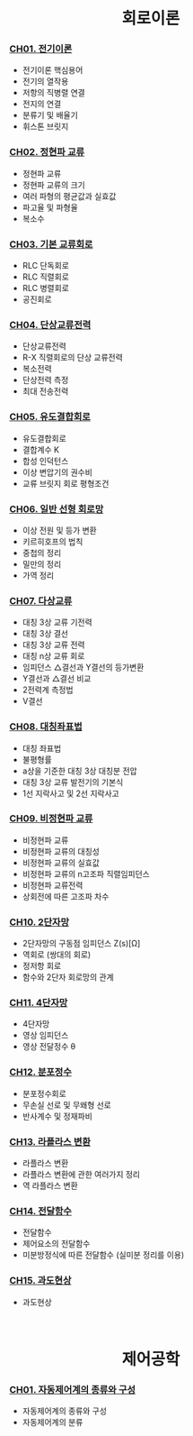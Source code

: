 <div align="center"> 

# 회로이론 

</div>

### [CH01. 전기이론](https://github.com/taejin-seong/Certificate/blob/master/%EC%A0%84%EA%B8%B0%EA%B8%B0%EC%82%AC/%ED%95%84%EA%B8%B0/01.%20%ED%9A%8C%EB%A1%9C%EC%9D%B4%EB%A1%A0%2C%20%EC%A0%9C%EC%96%B4%EA%B3%B5%ED%95%99/%ED%9A%8C%EB%A1%9C%EC%9D%B4%EB%A1%A0%20%EC%9D%B4%EB%A1%A0%EC%A0%95%EB%A6%AC/CH01.%20%EC%A0%84%EA%B8%B0%EC%9D%B4%EB%A1%A0.pdf)

* 전기이론 핵심용어
* 전기의 열작용
* 저항의 직병렬 연결
* 전지의 연결
* 분류기 및 배율기
* 휘스톤 브릿지

### [CH02. 정현파 교류](https://github.com/taejin-seong/Certificate/blob/master/%EC%A0%84%EA%B8%B0%EA%B8%B0%EC%82%AC/%ED%95%84%EA%B8%B0/01.%20%ED%9A%8C%EB%A1%9C%EC%9D%B4%EB%A1%A0%2C%20%EC%A0%9C%EC%96%B4%EA%B3%B5%ED%95%99/%ED%9A%8C%EB%A1%9C%EC%9D%B4%EB%A1%A0%20%EC%9D%B4%EB%A1%A0%EC%A0%95%EB%A6%AC/CH02.%20%EC%A0%95%ED%98%84%ED%8C%8C%20%EA%B5%90%EB%A5%98.pdf)

* 정현파 교류
* 정현파 교류의 크기
* 여러 파형의 평균값과 실효값
* 파고율 및 파형율
* 복소수

### [CH03. 기본 교류회로](https://github.com/taejin-seong/Certificate/blob/master/%EC%A0%84%EA%B8%B0%EA%B8%B0%EC%82%AC/%ED%95%84%EA%B8%B0/01.%20%ED%9A%8C%EB%A1%9C%EC%9D%B4%EB%A1%A0%2C%20%EC%A0%9C%EC%96%B4%EA%B3%B5%ED%95%99/%ED%9A%8C%EB%A1%9C%EC%9D%B4%EB%A1%A0%20%EC%9D%B4%EB%A1%A0%EC%A0%95%EB%A6%AC/CH03.%20%EA%B8%B0%EB%B3%B8%20%EA%B5%90%EB%A5%98%ED%9A%8C%EB%A1%9C.pdf)

* RLC 단독회로
* RLC 직렬회로
* RLC 병렬회로
* 공진회로

### [CH04. 단상교류전력](https://github.com/taejin-seong/Certificate/blob/master/%EC%A0%84%EA%B8%B0%EA%B8%B0%EC%82%AC/%ED%95%84%EA%B8%B0/01.%20%ED%9A%8C%EB%A1%9C%EC%9D%B4%EB%A1%A0%2C%20%EC%A0%9C%EC%96%B4%EA%B3%B5%ED%95%99/%ED%9A%8C%EB%A1%9C%EC%9D%B4%EB%A1%A0%20%EC%9D%B4%EB%A1%A0%EC%A0%95%EB%A6%AC/CH04.%20%EB%8B%A8%EC%83%81%EA%B5%90%EB%A5%98%EC%A0%84%EB%A0%A5.pdf)

* 단상교류전력
* R-X 직렬회로의 단상 교류전력
* 복소전력
* 단상전력 측정
* 최대 전송전력

### [CH05. 유도결합회로](https://github.com/taejin-seong/Certificate/blob/master/%EC%A0%84%EA%B8%B0%EA%B8%B0%EC%82%AC/%ED%95%84%EA%B8%B0/01.%20%ED%9A%8C%EB%A1%9C%EC%9D%B4%EB%A1%A0%2C%20%EC%A0%9C%EC%96%B4%EA%B3%B5%ED%95%99/%ED%9A%8C%EB%A1%9C%EC%9D%B4%EB%A1%A0%20%EC%9D%B4%EB%A1%A0%EC%A0%95%EB%A6%AC/CH05.%20%EC%9C%A0%EB%8F%84%EA%B2%B0%ED%95%A9%ED%9A%8C%EB%A1%9C.pdf)

* 유도결합회로
* 결합계수 K
* 합성 인덕턴스
* 이상 변압기의 권수비
* 교류 브릿지 회로 평형조건

### [CH06. 일반 선형 회로망](https://github.com/taejin-seong/Certificate/blob/master/%EC%A0%84%EA%B8%B0%EA%B8%B0%EC%82%AC/%ED%95%84%EA%B8%B0/01.%20%ED%9A%8C%EB%A1%9C%EC%9D%B4%EB%A1%A0%2C%20%EC%A0%9C%EC%96%B4%EA%B3%B5%ED%95%99/%ED%9A%8C%EB%A1%9C%EC%9D%B4%EB%A1%A0%20%EC%9D%B4%EB%A1%A0%EC%A0%95%EB%A6%AC/CH06.%20%EC%9D%BC%EB%B0%98%20%EC%84%A0%ED%98%95%20%ED%9A%8C%EB%A1%9C%EB%A7%9D.pdf)

* 이상 전원 및 등가 변환
* 키르히호프의 법칙
* 중첩의 정리
* 밀만의 정리
* 가역 정리

### [CH07. 다상교류](https://github.com/taejin-seong/Certificate/blob/master/%EC%A0%84%EA%B8%B0%EA%B8%B0%EC%82%AC/%ED%95%84%EA%B8%B0/01.%20%ED%9A%8C%EB%A1%9C%EC%9D%B4%EB%A1%A0%2C%20%EC%A0%9C%EC%96%B4%EA%B3%B5%ED%95%99/%ED%9A%8C%EB%A1%9C%EC%9D%B4%EB%A1%A0%20%EC%9D%B4%EB%A1%A0%EC%A0%95%EB%A6%AC/CH07.%20%EB%8B%A4%EC%83%81%EA%B5%90%EB%A5%98.pdf)

* 대칭 3상 교류 기전력
* 대칭 3상 결선
* 대칭 3상 교류 전력
* 대칭 n상 교류 회로
* 임피던스 △결선과 Y결선의 등가변환
* Y결선과 △결선 비교
* 2전력계 측정법
* V결선

### [CH08. 대칭좌표법](https://github.com/taejin-seong/Certificate/blob/master/%EC%A0%84%EA%B8%B0%EA%B8%B0%EC%82%AC/%ED%95%84%EA%B8%B0/01.%20%ED%9A%8C%EB%A1%9C%EC%9D%B4%EB%A1%A0%2C%20%EC%A0%9C%EC%96%B4%EA%B3%B5%ED%95%99/%ED%9A%8C%EB%A1%9C%EC%9D%B4%EB%A1%A0%20%EC%9D%B4%EB%A1%A0%EC%A0%95%EB%A6%AC/CH08.%20%EB%8C%80%EC%B9%AD%EC%A2%8C%ED%91%9C%EB%B2%95.pdf)

* 대칭 좌표법
* 불평형률
* a상을 기준한 대칭 3상 대칭분 전압
* 대칭 3상 교류 발전기의 기본식
* 1선 지락사고 및 2선 지락사고

### [CH09. 비정현파 교류](https://github.com/taejin-seong/Certificate/blob/master/%EC%A0%84%EA%B8%B0%EA%B8%B0%EC%82%AC/%ED%95%84%EA%B8%B0/01.%20%ED%9A%8C%EB%A1%9C%EC%9D%B4%EB%A1%A0%2C%20%EC%A0%9C%EC%96%B4%EA%B3%B5%ED%95%99/%ED%9A%8C%EB%A1%9C%EC%9D%B4%EB%A1%A0%20%EC%9D%B4%EB%A1%A0%EC%A0%95%EB%A6%AC/CH09.%20%EB%B9%84%EC%A0%95%ED%98%84%ED%8C%8C%20%EA%B5%90%EB%A5%98.pdf)

* 비정현파 교류
* 비정현파 교류의 대칭성
* 비정현파 교류의 실효값
* 비정현파 교류의 n고조파 직렬임피던스
* 비정현파 교류전력
* 상회전에 따른 고조파 차수

### [CH10. 2단자망](https://github.com/taejin-seong/Certificate/blob/master/%EC%A0%84%EA%B8%B0%EA%B8%B0%EC%82%AC/%ED%95%84%EA%B8%B0/01.%20%ED%9A%8C%EB%A1%9C%EC%9D%B4%EB%A1%A0%2C%20%EC%A0%9C%EC%96%B4%EA%B3%B5%ED%95%99/%ED%9A%8C%EB%A1%9C%EC%9D%B4%EB%A1%A0%20%EC%9D%B4%EB%A1%A0%EC%A0%95%EB%A6%AC/CH10.%202%EB%8B%A8%EC%9E%90%EB%A7%9D.pdf)

* 2단자망의 구동점 임피던스 Z(s)[Ω]
* 역회로 (쌍대의 회로)
* 정저항 회로
* 함수와 2단자 회로망의 관계

### [CH11. 4단자망](https://github.com/taejin-seong/Certificate/blob/master/%EC%A0%84%EA%B8%B0%EA%B8%B0%EC%82%AC/%ED%95%84%EA%B8%B0/01.%20%ED%9A%8C%EB%A1%9C%EC%9D%B4%EB%A1%A0%2C%20%EC%A0%9C%EC%96%B4%EA%B3%B5%ED%95%99/%ED%9A%8C%EB%A1%9C%EC%9D%B4%EB%A1%A0%20%EC%9D%B4%EB%A1%A0%EC%A0%95%EB%A6%AC/CH11.%204%EB%8B%A8%EC%9E%90%EB%A7%9D.pdf)

* 4단자망
* 영상 임피던스
* 영상 전달정수 θ

### [CH12. 분포정수](https://github.com/taejin-seong/Certificate/blob/master/%EC%A0%84%EA%B8%B0%EA%B8%B0%EC%82%AC/%ED%95%84%EA%B8%B0/01.%20%ED%9A%8C%EB%A1%9C%EC%9D%B4%EB%A1%A0%2C%20%EC%A0%9C%EC%96%B4%EA%B3%B5%ED%95%99/%ED%9A%8C%EB%A1%9C%EC%9D%B4%EB%A1%A0%20%EC%9D%B4%EB%A1%A0%EC%A0%95%EB%A6%AC/CH12.%20%EB%B6%84%ED%8F%AC%EC%A0%95%EC%88%98.pdf)

* 분포정수회로
* 무손실 선로 및 무왜형 선로
* 반사계수 및 정재파비

### [CH13. 라플라스 변환](https://github.com/taejin-seong/Certificate/blob/master/%EC%A0%84%EA%B8%B0%EA%B8%B0%EC%82%AC/%ED%95%84%EA%B8%B0/01.%20%ED%9A%8C%EB%A1%9C%EC%9D%B4%EB%A1%A0%2C%20%EC%A0%9C%EC%96%B4%EA%B3%B5%ED%95%99/%ED%9A%8C%EB%A1%9C%EC%9D%B4%EB%A1%A0%20%EC%9D%B4%EB%A1%A0%EC%A0%95%EB%A6%AC/CH13.%20%EB%9D%BC%ED%94%8C%EB%9D%BC%EC%8A%A4%20%EB%B3%80%ED%99%98.pdf)

* 라플라스 변환
* 라플라스 변환에 관한 여러가지 정리
* 역 라플라스 변환

### [CH14. 전달함수](https://github.com/taejin-seong/Certificate/blob/master/%EC%A0%84%EA%B8%B0%EA%B8%B0%EC%82%AC/%ED%95%84%EA%B8%B0/01.%20%ED%9A%8C%EB%A1%9C%EC%9D%B4%EB%A1%A0%2C%20%EC%A0%9C%EC%96%B4%EA%B3%B5%ED%95%99/%ED%9A%8C%EB%A1%9C%EC%9D%B4%EB%A1%A0%20%EC%9D%B4%EB%A1%A0%EC%A0%95%EB%A6%AC/CH14.%20%EC%A0%84%EB%8B%AC%ED%95%A8%EC%88%98.pdf)

* 전달함수
* 제어요소의 전달함수
* 미분방정식에 따른 전달함수 (실미분 정리를 이용)

### [CH15. 과도현상](https://github.com/taejin-seong/Certificate/blob/master/%EC%A0%84%EA%B8%B0%EA%B8%B0%EC%82%AC/%ED%95%84%EA%B8%B0/01.%20%ED%9A%8C%EB%A1%9C%EC%9D%B4%EB%A1%A0%2C%20%EC%A0%9C%EC%96%B4%EA%B3%B5%ED%95%99/%ED%9A%8C%EB%A1%9C%EC%9D%B4%EB%A1%A0%20%EC%9D%B4%EB%A1%A0%EC%A0%95%EB%A6%AC/CH15.%20%EA%B3%BC%EB%8F%84%ED%98%84%EC%83%81.pdf)

* 과도현상


<br>


<div align="center"> 

# 제어공학 

</div>

### [CH01. 자동제어계의 종류와 구성](https://github.com/taejin-seong/Certificate/blob/master/%EC%A0%84%EA%B8%B0%EA%B8%B0%EC%82%AC/%ED%95%84%EA%B8%B0/01.%20%ED%9A%8C%EB%A1%9C%EC%9D%B4%EB%A1%A0%2C%20%EC%A0%9C%EC%96%B4%EA%B3%B5%ED%95%99/%EC%A0%9C%EC%96%B4%EA%B3%B5%ED%95%99%20%EC%9D%B4%EB%A1%A0%EC%A0%95%EB%A6%AC/CH01.%20%EC%9E%90%EB%8F%99%EC%A0%9C%EC%96%B4%EA%B3%84%EC%9D%98%20%EC%A2%85%EB%A5%98%EC%99%80%20%EA%B5%AC%EC%84%B1.pdf)

* 자동제어계의 종류와 구성
* 자동제어계의 분류
